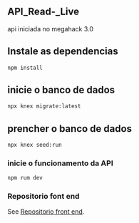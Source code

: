 ## API_Read-_Live

api iniciada no megahack 3.0

## Instale as dependencias
```bash
npm install
```
## inicie o banco de dados 
```bash
npx knex migrate:latest
```
## prencher o banco de dados 
```bash
npx knex seed:run
```

### inicie o funcionamento da API
```bash
npm rum dev
```


### Repositorio font end
See [Repositorio front end](https://github.com/Goncalves-Rafael/megahack3_grupo13_front).

